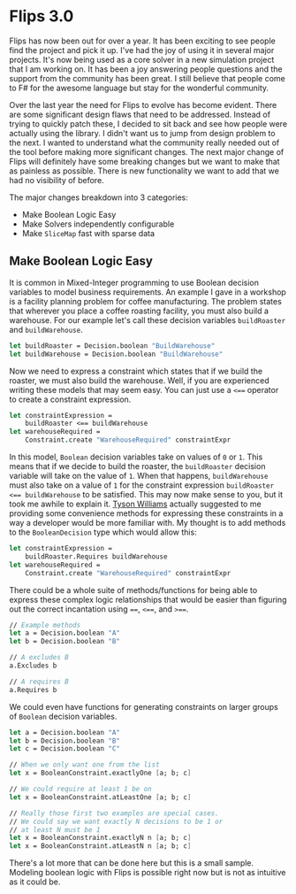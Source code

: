 # Flips 3.0

Flips has now been out for over a year. It has been exciting to see people find the project and pick it up. I've had the joy of using it in several major projects. It's now being used as a core solver in a new simulation project that I am working on. It has been a joy answering people questions and the support from the community has been great. I still believe that people come to F# for the awesome language but stay for the wonderful community.

Over the last year the need for Flips to evolve has become evident. There are some significant design flaws that need to be addressed. Instead of trying to quickly patch these, I decided to sit back and see how people were actually using the library. I didn't want us to jump from design problem to the next. I wanted to understand what the community really needed out of the tool before making more significant changes. The next major change of Flips will definitely have some breaking changes but we want to make that as painless as possible. There is new functionality we want to add that we had no visibility of before.

The major changes breakdown into 3 categories:

- Make Boolean Logic Easy
- Make Solvers independently configurable
- Make `SliceMap` fast with sparse data

## Make Boolean Logic Easy

It is common in Mixed-Integer programming to use Boolean decision variables to model business requirements. An example I gave in a workshop is a facility planning problem for coffee manufacturing. The problem states that wherever you place a coffee roasting facility, you must also build a warehouse. For our example let's call these decision variables `buildRoaster` and `buildWarehouse`.

```fsharp
let buildRoaster = Decision.boolean "BuildWarehouse"
let buildWarehouse = Decision.boolean "BuildWarehouse"
```

Now we need to express a constraint which states that if we build the roaster, we must also build the warehouse. Well, if you are experienced writing these models that may seem easy. You can just use a `<==` operator to create a constraint expression.

```fsharp
let constraintExpression = 
    buildRoaster <== buildWarehouse
let warehouseRequired = 
    Constraint.create "WarehouseRequired" constraintExpr
```

In this model, `Boolean` decision variables take on values of `0` or `1`. This means that if we decide to build the roaster, the `buildRoaster` decision variable will take on the value of `1`. When that happens, `buildWarehouse` must also take on a value of `1` for the constraint expression `buildRoaster <== buildWarehouse` to be satisfied. This may now make sense to you, but it took me awhile to explain it. [Tyson Williams](https://twitter.com/tyson_mn) actually suggested to me providing some convenience methods for expressing these constraints in a way a developer would be more familiar with. My thought is to add methods to the `BooleanDecision` type which would allow this:

```fsharp
let constraintExpression = 
    buildRoaster.Requires buildWarehouse
let warehouseRequired = 
    Constraint.create "WarehouseRequired" constraintExpr
```

There could be a whole suite of methods/functions for being able to express these complex logic relationships that would be easier than figuring out the correct incantation using `==`, `<==`, and `>==`.

```fsharp
// Example methods
let a = Decision.boolean "A"
let b = Decision.boolean "B"

// A excludes B
a.Excludes b

// A requires B
a.Requires b
```

We could even have functions for generating constraints on larger groups of `Boolean` decision variables.

```fsharp
let a = Decision.boolean "A"
let b = Decision.boolean "B"
let c = Decision.boolean "C"

// When we only want one from the list
let x = BooleanConstraint.exactlyOne [a; b; c]

// We could require at least 1 be on
let x = BooleanConstraint.atLeastOne [a; b; c]

// Really those first two examples are special cases.
// We could say we want exactly N decisions to be 1 or
// at least N must be 1
let x = BooleanConstraint.exactlyN n [a; b; c]
let x = BooleanConstraint.atLeastN n [a; b; c]
```

There's a lot more that can be done here but this is a small sample. Modeling boolean logic with Flips is possible right now but is not as intuitive as it could be.

